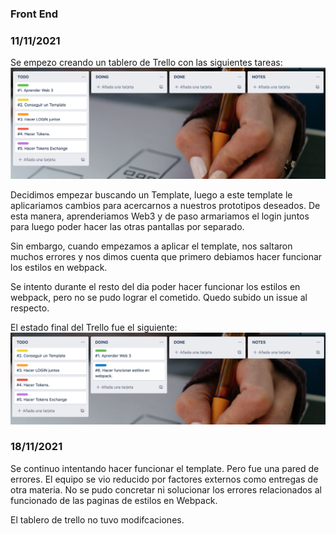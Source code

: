 ### Front End

### 11/11/2021
Se empezo creando un tablero de Trello con las siguientes tareas:
![image info](./images/Initial_Frontend.png)

Decidimos empezar buscando un Template, luego a este template le aplicariamos cambios para acercarnos a nuestros prototipos deseados. De esta manera, aprenderiamos Web3 y de paso armariamos el login juntos para luego poder hacer las otras pantallas por separado.

Sin embargo, cuando empezamos a aplicar el template, nos saltaron muchos errores y nos dimos cuenta que primero debiamos hacer funcionar los estilos en webpack.

Se intento durante el resto del dia poder hacer funcionar los estilos en webpack, pero no se pudo lograr el cometido. Quedo subido un issue al respecto.

El estado final del Trello fue el siguiente:
![image info](./images/11-Nov.png)

### 18/11/2021
Se continuo intentando hacer funcionar el template. Pero fue una pared de errores. El equipo se vio reducido por factores externos como entregas de otra materia.
No se pudo concretar ni solucionar los errores relacionados al funcionado de las paginas de estilos en Webpack.

El tablero de trello no tuvo modifcaciones.

